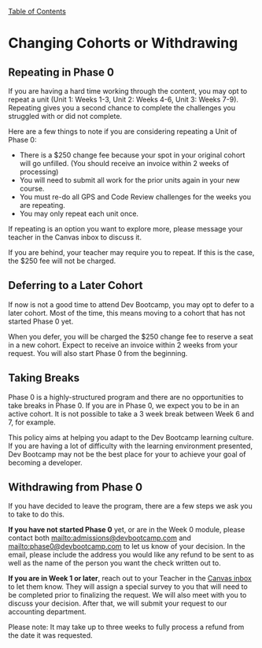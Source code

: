 [Table of Contents](README.md)

# Changing Cohorts or Withdrawing

## Repeating in Phase 0

If you are having a hard time working through the content, you may opt to repeat a unit (Unit 1: Weeks 1-3, Unit 2: Weeks 4-6, Unit 3: Weeks 7-9). Repeating gives you a second chance to complete the challenges you struggled with or did not complete.

Here are a few things to note if you are considering repeating a Unit of Phase 0:
* There is a $250 change fee because your spot in your original cohort will go unfilled. (You should receive an invoice within 2 weeks of processing)
* You will need to submit all work for the prior units again in your new course.
* You must re-do all GPS and Code Review challenges for the weeks you are repeating.
* You may only repeat each unit once.

If repeating is an option you want to explore more, please message your teacher in the Canvas inbox to discuss it.

If you are behind, your teacher may require you to repeat. If this is the case, the $250 fee will not be charged.

## Deferring to a Later Cohort

If now is not a good time to attend Dev Bootcamp, you may opt to defer to a later cohort. Most of the time, this means moving to a cohort that has not started Phase 0 yet.

When you defer, you will be charged the $250 change fee to reserve a seat in a new cohort. Expect to receive an invoice within 2 weeks from your request. You will also start Phase 0 from the beginning.

## Taking Breaks
Phase 0 is a highly-structured program and there are no opportunities to take breaks in Phase 0. If you are in Phase 0, we expect you to be in an active cohort. It is not possible to take a 3 week break between Week 6 and 7, for example.

This policy aims at helping you adapt to the Dev Bootcamp learning culture. If you are having a lot of difficulty with the learning environment presented, Dev Bootcamp may not be the best place for your to achieve your goal of becoming a developer.

## Withdrawing from Phase 0
If you have decided to leave the program, there are a few steps we ask you to take to do this.

**If you have not started Phase 0** yet, or are in the Week 0 module, please contact both <mailto:admissions@devbootcamp.com> and <mailto:phase0@devbootcamp.com> to let us know of your decision. In the email, please include the address you would like any refund to be sent to as well as the name of the person you want the check written out to.

**If you are in Week 1 or later**, reach out to your Teacher in the [Canvas inbox](https://devbootcamp.instructure.com) to let them know. They will assign a special survey to you that will need to be completed prior to finalizing the request. We will also meet with you to discuss your decision. After that, we will submit your request to our accounting department.

Please note: It may take up to three weeks to fully process a refund from the date it was requested.
